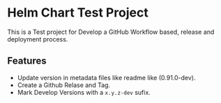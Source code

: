 # Helm Chart Test Project 

This is a Test project for Develop a GitHub Workflow based, release and deployment process.

## Features

* Update version in metadata files like readme like (0.91.0-dev).
* Create a Github Relase and Tag.
* Mark Develop Versions with a ```x.y.z-dev``` sufix.
